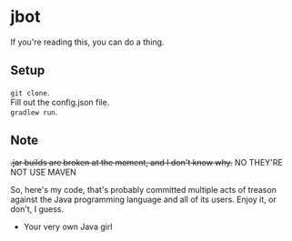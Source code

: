 # jbot
If you're reading this, you can do a thing.  

## Setup
`git clone`.  
Fill out the config.json file.  
`gradlew run`.  

## Note
~~.jar builds are broken at the moment, and I don't know why.~~ NO THEY'RE NOT USE MAVEN  

So, here's my code, that's probably committed multiple acts of treason against
the Java programming language and all of its users. Enjoy it, or don't, I guess.
- Your very own Java girl